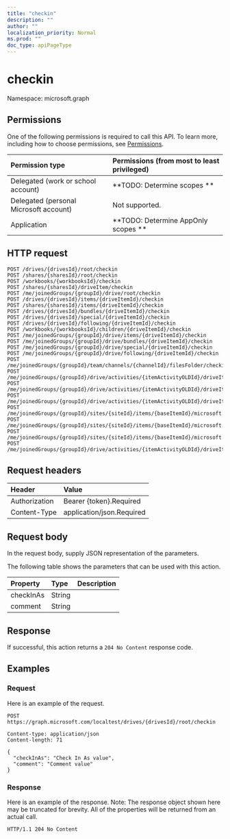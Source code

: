 ```yaml
---
title: "checkin"
description: ""
author: ""
localization_priority: Normal
ms.prod: ""
doc_type: apiPageType
---
```


# checkin

Namespace: microsoft.graph



## Permissions
One of the following permissions is required to call this API. To learn more, including how to choose permissions, see [Permissions](/concepts/permissions-reference.md).

|Permission type|Permissions (from most to least privileged)|
|:---|:---|
|Delegated (work or school account)|**TODO: Determine scopes **|
|Delegated (personal Microsoft account)|Not supported.|
|Application|**TODO: Determine AppOnly scopes **|

## HTTP request
<!-- {
  "blockType": "ignored"
}
-->
``` http
POST /drives/{drivesId}/root/checkin
POST /shares/{sharesId}/root/checkin
POST /workbooks/{workbooksId}/checkin
POST /shares/{sharesId}/driveItem/checkin
POST /me/joinedGroups/{groupId}/drive/root/checkin
POST /drives/{drivesId}/items/{driveItemId}/checkin
POST /shares/{sharesId}/items/{driveItemId}/checkin
POST /drives/{drivesId}/bundles/{driveItemId}/checkin
POST /drives/{drivesId}/special/{driveItemId}/checkin
POST /drives/{drivesId}/following/{driveItemId}/checkin
POST /workbooks/{workbooksId}/children/{driveItemId}/checkin
POST /me/joinedGroups/{groupId}/drive/items/{driveItemId}/checkin
POST /me/joinedGroups/{groupId}/drive/bundles/{driveItemId}/checkin
POST /me/joinedGroups/{groupId}/drive/special/{driveItemId}/checkin
POST /me/joinedGroups/{groupId}/drive/following/{driveItemId}/checkin
POST /me/joinedGroups/{groupId}/team/channels/{channelId}/filesFolder/checkin
POST /me/joinedGroups/{groupId}/drive/activities/{itemActivityOLDId}/driveItem/checkin
POST /me/joinedGroups/{groupId}/drive/activities/{itemActivityOLDId}/driveItem/listItem/driveItem/checkin
POST /me/joinedGroups/{groupId}/drive/activities/{itemActivityOLDId}/driveItem/children/{driveItemId}/checkin
POST /me/joinedGroups/{groupId}/sites/{siteId}/items/{baseItemId}/microsoft.graph.sharedDriveItem/root/checkin
POST /me/joinedGroups/{groupId}/sites/{siteId}/items/{baseItemId}/microsoft.graph.sharedDriveItem/driveItem/checkin
POST /me/joinedGroups/{groupId}/sites/{siteId}/items/{baseItemId}/microsoft.graph.sharedDriveItem/items/{driveItemId}/checkin
POST /me/joinedGroups/{groupId}/drive/activities/{itemActivityOLDId}/driveItem/analytics/itemActivityStats/{itemActivityStatId}/activities/{itemActivityId}/driveItem/checkin
```

## Request headers
|Header|Value|
|:---|:---|
|Authorization|Bearer {token}.Required|
|Content-Type|application/json.Required|

## Request body
In the request body, supply JSON representation of the parameters.

The following table shows the parameters that can be used with this action.

|Property|Type|Description|
|:---|:---|:---|
|checkInAs|String||
|comment|String||



## Response
If successful, this action returns a `204 No Content` response code.

## Examples

### Request
Here is an example of the request.
<!-- {
  "blockType": "request",
  "name": "driveitem_checkin"
}
-->
``` http
POST https://graph.microsoft.com/localtest/drives/{drivesId}/root/checkin

Content-type: application/json
Content-length: 71

{
  "checkInAs": "Check In As value",
  "comment": "Comment value"
}
```

### Response
Here is an example of the response. Note: The response object shown here may be truncated for brevity. All of the properties will be returned from an actual call.
<!-- {
  "blockType": "response",
  "truncated": true
}
-->
``` http
HTTP/1.1 204 No Content
```

